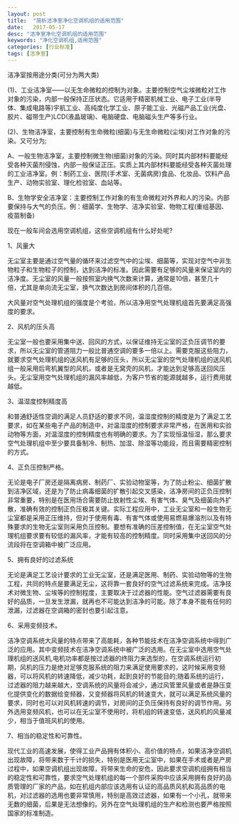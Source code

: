 ```yaml
---
layout: post
title:  "简析洁净室净化空调机组的适用范围"
date:   2017-05-17
desc: "洁净室净化空调机组的适用范围"
keywords: "净化空调机组,适用范围"
categories: [行业标准]
tags: [洁净室]
---
```


洁净室按用途分类(可分为两大类) 

(1)、工业洁净室——以无生命微粒的控制为对象。主要控制空气尘埃微粒对工作对象的污染，内部一般保持正压状态。它适用于精密机械工业、电子工业(半导体、集成电路等)宇航工业、高纯度化学工业、原子能工业、光磁产品工业(光盘、胶片、磁带生产)LCD(液晶玻璃)、电脑硬盘、电脑磁头生产等多行业。 

(2)、生物洁净室，主要控制有生命微粒(细菌)与无生命微粒(尘埃)对工作对象的污染。又可分为; 

A、一般生物洁净室，主要控制微生物(细菌)对象的污染。同时其内部材料要能经受各种灭菌剂侵蚀，内部一般保证正压。实质上其内部材料要能经受各种灭菌处理的工业洁净室。例：制药工业、医院(手术室、无菌病房)食品、化妆品、饮料产品生产、动物实验室、理化检验室、血站等。 

B、生物学安全洁净室：主要控制工作对象的有生命微粒对外界和人的污染。内部要保持与大气的负压。例：细菌学、生物学、洁净实验室、物物工程(重组基因、疫苗制备) 

现在一般车间会选用空调机组，这些空调机组有什么好处呢? 

1、风量大 

无尘室主要是通过空气量的循环来过滤空气中的尘埃、细菌等，实现对空气中非生物粒子和生物粒子的控制，达到洁净的标准。因此需要有足够的风量来保证室内的洁净度。无尘室的风量一般按照室内换气次数来计算，通常是10倍，甚至几十倍，尤其是单向流无尘室，换气次数达到房间体积的几百倍。 

大风量对空气处理机组的强度是个考验，所以洁净用空气处理机组首先要满足高强度的要求。 

2、风机的压头高 

无尘室一般也要采用集中送、回风的方式，以保证维持无尘室的正负压调节的要求，所以无尘室的管道阻力一般比普通空调的要多一倍以上。需要克服这些阻力，就要求空气处理机组的送风机有足够的压头，所以无尘室的空气处理机组的送风机组一般采用后弯机翼型的风机，或者是无窝壳的风机，才能达到足够高送回风压头。无尘室用空气处理机组的漏风率越低，为客户节省的能源就越多，运行费用就越低。 

3、温湿度控制精度高 

和普通舒适性空调的满足人员舒适的要求不同，温湿度控制的精度是为了满足工艺要求，如在某些电子产品的制造中，对温湿度的控制要求非常严格，在医用和实验动物等方面，对温湿度的控制精度也有明确的要求。为了实现恒温恒湿，那么要求空气处理机组中至少要具备制冷、制热、加湿、除湿等功能段，而且需要精密控制的方式。 

4、正负压控制严格。 

无论是电子厂房还是隔离病房、制药厂、实验动物室等，为了防止粉尘、细菌扩散到洁净区域，还是为了防止病毒细菌的扩散引起交叉感染，洁净房间的正负压控制非常重要，特别是在医用场合需要防止放射性尘埃、有害气体、臭气及细菌向外扩散，准确有效的控制正负压极其关键。实际工程应用中，工业无尘室和一般生物无尘室都是采用正压维持，但对于使用有毒、有害气体或使用易燃易爆溶剂以及有特殊要求的生物无尘室则采用负压控制。要想有准确的压差控制值，在无尘室空气处理机组要求要有较低的漏风率，才能有较高的控制精度。同时采用集中送回风的分流段将在空调箱中被广泛应用。 

5、拥有良好的过滤系统 

无论是满足工艺设计要求的工业无尘室，还是满足医用、制药、实验动物等的生物工程，共同的特点是要满足无尘，这将靠一套良好的空气过滤系统来完成。洁净技术对微生物、尘埃等的控制程度，主要取决于过滤器的性能。空气过滤器需要有良好的品质，一旦发生泄漏，就再也不可能达到洁净的可能。除了本身不能有任何的泄漏，过滤器在空调箱的密封也要引起注意。 

6、采用变频技术。 

洁净空调系统大风量的特点带来了高能耗，各种节能技术在洁净空调系统中得到广泛的应用。其中变频技术在洁净空调系统中被广泛的选用。在无尘室中选用空气处理机组的送风机,电机功率都是按过滤器的终阻力来选型的，在空调系统运行初期，风机的压力是绝对足够克服系统的阻力来满足使用要求的，这时候采用变频器，可以将风机的转速降低，减少功耗，起到良好的节能目的;随着系统的运行，过滤器的阻力越来越大，空调系统的风量将会减少，通过风管里风量或者是静压变化提供变化的数据给变频器，又变频器将风机的转速变大，就可以满足系统风量的要求，同时也可以对风机转速的调节，对房间的正负压保持有良好的调节作用。另外选用变频风机，也可以在无尘室不使用时，将机组的转速变低，送风机的风量减少，相当于值班风机的使用。 

7、相当的稳定性和可靠性。 

现代工业的高速发展，使得工业产品拥有体积小、高价值的特点，如果洁净空调机出现故障，将带来数于千计的损失，特别是医用无尘室中，如果在手术或者是产房过程中，如果空调机组出现故障，将带来生命的安危，因此要求空调机组拥有相当的稳定性和可靠性，要求空气处理机组的每一个部件采购中应该采用拥有良好的品质管理的厂家的产品，如在机组内部应该选用有认证的高品质风机和高品质的电机，对过滤器的选用也要非常慎用，特别是高效过滤器，如果有一个小孔，就带来无数的细菌，后果是无法想像的。另外在空气处理机组的生产和检测也要严格按照国家的标准制造。 
 